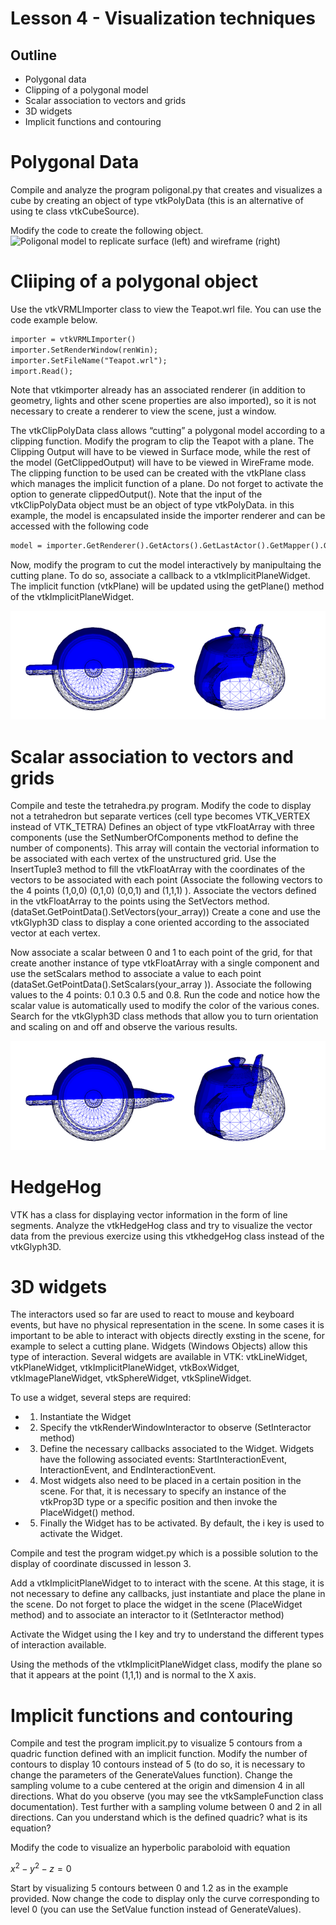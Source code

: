 # Lesson 4 - Visualization techniques

## Outline
* Polygonal data
* Clipping of a polygonal model
* Scalar association to vectors and grids
* 3D widgets
* Implicit functions and contouring 

# Polygonal Data
Compile and analyze the program poligonal.py that creates and visualizes a cube by creating an object of type vtkPolyData (this is an alternative of using te class vtkCubeSource).

Modify the code to create the following object.
![Poligonal model to replicate surface (left) and wireframe (right)](./polygonal.png)

# Cliiping of a polygonal object
Use the vtkVRMLImporter class to view the Teapot.wrl file. You can use the code example below.

``` html
importer = vtkVRMLImporter()
importer.SetRenderWindow(renWin);
importer.SetFileName("Teapot.wrl");
import.Read();
``` 

Note that vtkimporter already has an associated renderer (in addition to geometry, lights and other scene properties are also imported), so it is not necessary to create a renderer to view the scene, just a window.

The vtkClipPolyData class allows “cutting” a polygonal model according to a clipping function.
Modify the program to clip the Teapot with a plane. The Clipping Output will have to be viewed in Surface mode, while the rest of the model (GetClippedOutput) will have to be viewed in WireFrame mode. The clipping function to be used can be created with the vtkPlane class which manages the implicit function of a plane. Do not forget to activate the option to generate clippedOutput().
Note that the input of the vtkClipPolyData object must be an object of type vtkPolyData. in this example, the model is encapsulated inside the importer renderer and can be accessed with the following code

``` html
model = importer.GetRenderer().GetActors().GetLastActor().GetMapper().GetInput()
```

Now, modify the program to cut the model interactively by manipultaing the cutting plane. To do so, associate a callback to a vtkImplicitPlaneWidget. The implicit function (vtkPlane) will be updated using the getPlane() method of the vtkImplicitPlaneWidget. 

![Results of the Teapot Clipping](./clippingTeapot.png)

# Scalar association to vectors and grids
Compile and teste the tetrahedra.py program. Modify the code to display not a tetrahedron but separate vertices (cell type becomes VTK_VERTEX instead of VTK_TETRA)
Defines an object of type vtkFloatArray with three components (use the SetNumberOfComponents method to define the number of components). This array will contain the vectorial information to be associated with each vertex of the unstructured grid. Use the InsertTuple3 method to fill the vtkFloatArray with the coordinates of the vectors to be associated with each point (Associate the following vectors to the 4 points (1,0,0) (0,1,0) (0,0,1) and (1,1,1) ).
Associate the vectors defined in the vtkFloatArray to the points using the SetVectors method. (dataSet.GetPointData().SetVectors(your_array))
Create a cone and use the vtkGlyph3D class to display a cone oriented according to the associated vector at each vertex.

Now associate a scalar between 0 and 1 to each point of the grid, for that create another instance of type vtkFloatArray with a single component and use the setScalars method to associate a value to each point (dataSet.GetPointData().SetScalars(your_array )). 
Associate the following values ​​to the 4 points: 0.1 0.3 0.5 and 0.8. 
Run the code and notice how the scalar value is automatically used to modify the color of the various cones.
Search for the vtkGlyph3D class methods that allow you to turn orientation and scaling on and off and observe the various results.

![Visualization of the unstructured grid with a glyph (cone) with orientation according to the vector array and size according to the scalar array](./clippingTeapot.png)

# HedgeHog
VTK has a class for displaying vector information in the form of line segments. Analyze the vtkHedgeHog class and try to visualize the vector data from the previous exercize using this vtkhedgeHog class instead of the vtkGlyph3D.


# 3D widgets
The interactors used so far are used to react to mouse and keyboard events, but have no physical representation in the scene.
In some cases it is important to be able to interact with objects directly exsting in the scene, for example to select a cutting plane. Widgets (Windows Objects) allow this type of interaction. Several widgets are available in VTK: vtkLineWidget, vtkPlaneWidget, vtkImplicitPlaneWidget, vtkBoxWidget, vtkImagePlaneWidget, vtkSphereWidget, vtkSplineWidget.


To use a widget, several steps are required:
* 1. Instantiate the Widget
* 2. Specify the vtkRenderWindowInteractor to observe (SetInteractor method)
* 3. Define the necessary callbacks associated to the Widget. Widgets have the following associated events: StartInteractionEvent, InteractionEvent, and EndInteractionEvent.
* 4. Most widgets also need to be placed in a certain position in the scene. For that, it is necessary to specify an instance of the vtkProp3D type or a specific position and then invoke the PlaceWidget() method.
* 5. Finally the Widget has to be activated. By default, the i key is used to activate the Widget.

Compile and test the program widget.py which is a possible solution to the display of coordinate discussed in  lesson 3.

Add a vtkImplicitPlaneWidget to to interact with the scene.
At this stage, it is not necessary to define any callbacks, just instantiate and place the plane in the scene. Do not forget to place the widget in the scene (PlaceWidget method) and to associate an interactor to it (SetInteractor method)

Activate the Widget using the I key and try to understand the different types of interaction available.

Using the methods of the vtkImplicitPlaneWidget class, modify the plane so that it appears at the point (1,1,1) and is normal to the X axis.

# Implicit functions and contouring
Compile and test the program implicit.py to visualize 5 contours from a quadric function defined with an implicit function.
Modify the number of contours to display 10 contours instead of 5 (to do so, it is necessary to change the parameters of the GenerateValues ​​function).
Change the sampling volume to a cube centered at the origin and dimension 4 in all directions. What do you  observe (you may see the vtkSampleFunction class documentation). Test further with a sampling volume between 0 and 2 in all directions.
Can you understand which is the defined quadric? what is its equation?

Modify the code to visualize an hyperbolic paraboloid with equation

$x^2-y^2-z=0$

Start by visualizing 5 contours between 0 and 1.2 as in the example provided. Now change the code to display only the curve corresponding to level 0 (you can use the SetValue function instead of GenerateValues).
